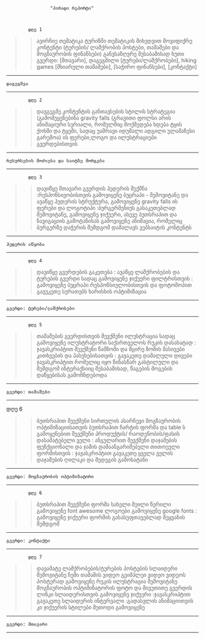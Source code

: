                     "პირადი რეპორტი"



            დღე 1
>> ავირჩიე თემატიკა ტურიზმი
>> თემატიკის მიხედვით მოვიფიქრე კონტენტი
     (ტურების/ ლაშქრობის პოსტები,  თამაშები და მოგზაურობის ფინანსები)
>> განვსაზღვრე შესაბამისად ხუთი გვერდი: [მთავარი], 
დაგეგმილი [ტურები/ლაშქრობები], hiking games [მხიარული თამაშები],  [საჭირო ფინანსები], [კონტაქტი]
--------------------------------------------------
    დაგეგმვა
--------------------------------------------------

            დღე 2
>> დავგეგმე კონტენტის განთავსების სტილის სტრატეგია
      (გამომეყენებინა gravity falls (გრავითი ფოლსი არის ანიმაციური სერიალი, რომელშიც მოქმედება ხდება ტყის ქოხში და ტყეში, სადაც უამრავი იდუმალი ადგილი ულამაზესი გარემოა) ის ფერები,ლოგო და ილუსტრაციები გვერდებისთვის
  
--------------------------------------------------
    რესურსების მოძიება და საიტზე მორგება
--------------------------------------------------
            დღე 3
>> დავიწყე მთავარი გვერდის ჰედერის შექმნა 
:რესპონსივობისთვის გამოვიყენე ბუცრაპი - შემოვიტანე და ავაწყე ჰედერის სტრუქტურა, გამოვიყენე gravity falls ის ფერები და ლოგოტიპი
:ბურგერმენიუს გასაკეთებლად შემოვიტანე, გამოვიყენე ჯიქუერი, ასევე ბუთსრაპით და ნავიგაციის გამოტანისას გამოვიყენე ანიმაცია, რომელიც ბურგერზე დაჭერის შემდგომ დამალავს ვებსაიტის კონტენტს
--------------------------------------------------
    ჰედერის აწყობა
--------------------------------------------------

            დღე 4 
>> დავიწყე გვერდების გაკეთება
: ავაწყე ლაშქრობების და ტურების გვერდი სადაც გამოვიყენე ჯიქუერი ფილტრისთვის
: გამოვიყენე ბუცრაპი რესპონსიულობისთვის და ფოტოშოპით გავუკეთე სურათებს ხარისხის ოპტიმიზაცია
--------------------------------------------------
    გვერდი: ტურები/ლაშქრობები
--------------------------------------------------
            დღე 5
>> თამაშების გვერდისთვის შევქმენი ილუსტრაცია სადაც გამოვიყენე ილუსტრატორი საქართველოს რუკის დასახატად
: ჯავასკრიპტით შევქმენი წამზომი და მცირე ზომის მასივები კითხვების და პასუხებისათვის
: გავაკეთე დამალული დივები ჯავასკრიპტით რომელიც იყო წინასწარ გასტილული და შემდგომ ინტერაქსიიც შესაბამისად, წაგების მოგების დაწყებისას გამოჩნდებოდა
--------------------------------------------------
    გვერდი: თამაშები
--------------------------------------------------

დღე 6
>> ბუთსრაპით შევქმენი სირთულის ასარჩევი 
>> მოგზაურობის ოპტიმიზაციისათვის ბუთსრაპით ჩარტის ფორმა და table ს გამოყენებით შევქმენი პროდუქტის/ რაოდენობის/ფასის დასამატებელი ველი 
: ანგულარით შევქმენი დაჯამების ფუნქციონალი და ჯამის დამაანგარიშებელი თითოეული ფორმისთვის
: ჯავასკრიპტით გავაკეთე ყველა ველის დაჯამების ღილაკი და შედეგის გამოსატანი 
--------------------------------------------------
    გვერდი: მოგზაურობის ოპტიმიზატორი
--------------------------------------------------


            დღე 6
>> ბუთსრაპით შევქმენი ფორმა სახელი მეილი წერილი
>> გამოვიყენე font awesome ლოგოები
>> გამოვიყენე google fonts
: გამოვიყენე ჯიქუერი ფორმის გასასუფთავებლად შეყვანის შემდგომ
--------------------------------------------------
    გვერდი: კონტაქტი
--------------------------------------------------


            დღე 7
>> დავამატე ლაშქრობების/ტურების პოსტების სლაიდერი 
>> შემოვიტანე ჩემი თამაშის ვიდეო გეიმპლეი ვიდეო
>> ვიდეოს პოსტერად გამოვიყენე რუკის ილუსტრაცია
>> შემოვიტანე მოგზაურობის ოპტიმიზატორის ფოტო და მივუთითე გვერდის ლინკი 
>> სლაიდერისთვის გამოვიყენე ჯიქუერი
:ჯავასკრიპტით გავაკეთე  სლაიდერის ინტერვალი
:გადასვლის ანიმაციითვის კი ჯიქუერის სტილები  მეთოდი გამოვიყენე
--------------------------------------------------
    გვერდი: მთავარი
--------------------------------------------------





